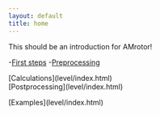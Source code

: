 ```yaml
---
layout: default
title: home
---
```

This should be an introduction for AMrotor!

-[First steps](level/index.html)
-[Preprocessing](level/index.html)
<div>[Calculations](level/index.html)</div>
<div>[Postprocessing](level/index.html)</div>
<p>[Examples](level/index.html)</p>

<!--<li><a href="/level">Level</a></li>-->
